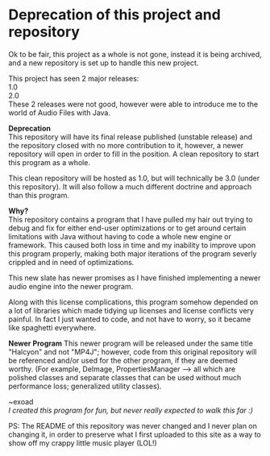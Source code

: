 # Deprecation of this project and repository
Ok to be fair, this project as a whole is not gone, instead it is being archived, and a new repository is set
up to handle this new project.

This project has seen 2 major releases:<br>
1.0<br>
2.0<br>
These 2 releases were not good, however were able to introduce me to the world of Audio Files with Java.

**Deprecation**<br>
This repository will have its final release published (unstable release) and the repository closed with no more
contribution to it, however, a newer repository will open in order to fill in the position. A clean repository
to start this program as a whole. 

This clean repository will be hosted as 1.0, but will technically be 3.0 (under this repository). It will also
follow a much different doctrine and approach than this program.

**Why?**<br>
This repository contains a program that I have pulled my hair out trying to debug and fix for either end-user
optimizations or to get around certain limitations with Java without having to code a whole new engine or framework.
This caused both loss in time and my inability to improve upon this program properly, making both major iterations
of the program severly crippled and in need of optimizations.

This new slate has newer promises as I have finished implementing a newer audio engine into the newer program.

Along with this license complications, this program somehow depended on a lot of libraries which made tidying up
licenses and license conflicts very painful. In fact I just wanted to code, and not have to worry, so it became
like spaghetti everywhere.

**Newer Program**
This newer program will be released under the same title "Halcyon" and not "MP4J"; however, code from this original
repository will be referenced and/or used for the other program, if they are deemed worthy. (For example, DeImage, 
PropertiesManager --> all which are polished classes and separate classes that can be used without much
performance loss; generalized utility classes).

~exoad<br>
*I created this program for fun, but never really expected to walk this far :)*

PS: The README of this repository was never changed and I never plan on changing it, in order to preserve what
I first uploaded to this site as a way to show off my crappy little music player (LOL!)
